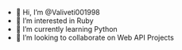 - 👋 Hi, I’m @Valiveti001998
- 👀 I’m interested in Ruby
- 🌱 I’m currently learning Python
- 💞️ I’m looking to collaborate on Web API Projects

<!---
Valiveti001998/Valiveti001998 is a ✨ special ✨ repository because its `README.md` (this file) appears on your GitHub profile.
You can click the Preview link to take a look at your changes.
--->
